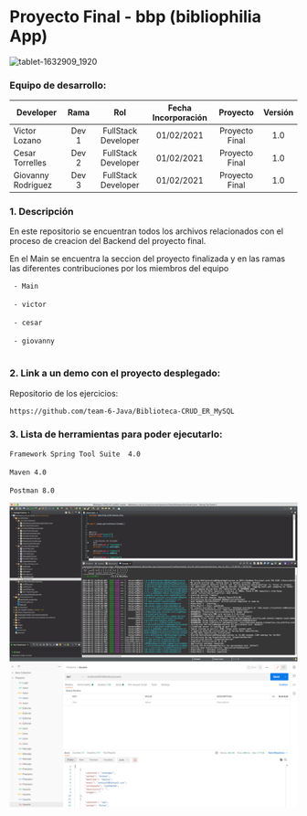 # Proyecto Final - bbp (bibliophilia App)

![tablet-1632909_1920](https://user-images.githubusercontent.com/71090798/110982323-10b87800-8371-11eb-85ef-d46cdc3cfb7b.jpg)

### Equipo de desarrollo:

| Developer | Rama | Rol | Fecha Incorporación | Proyecto | Versión |
| --- | :---:  | :---:  | :---:  | :---: | :---:  |
| Victor Lozano | Dev 1 | FullStack Developer | 01/02/2021 | Proyecto Final | 1.0  |
| Cesar Torrelles | Dev 2 | FullStack Developer | 01/02/2021 |  Proyecto Final  | 1.0  | 
| Giovanny Rodriguez | Dev 3 | FullStack Developer| 01/02/2021 |  Proyecto Final  | 1.0  |

### 1. Descripción

En este repositorio se encuentran todos los archivos relacionados con el proceso de creacion del Backend del proyecto final.
 
En el Main se encuentra la seccion del proyecto finalizada y en las ramas las diferentes contribuciones por los miembros del equipo
```
 - Main

 - victor
 
 - cesar
  
 - giovanny 
 
```

###  2. Link a un demo con el proyecto desplegado:

Repositorio de los ejercicios:
```
https://github.com/team-6-Java/Biblioteca-CRUD_ER_MySQL
```
###   3. Lista de herramientas para poder ejecutarlo:
```
Framework Spring Tool Suite  4.0

Maven 4.0

Postman 8.0

```
![banerGit](https://github.com/team-6-Java/Biblioteca-CRUD_ER_MySQL/blob/main/1.png)
![banerGit](https://github.com/team-6-Java/Biblioteca-CRUD_ER_MySQL/blob/main/2.png)
